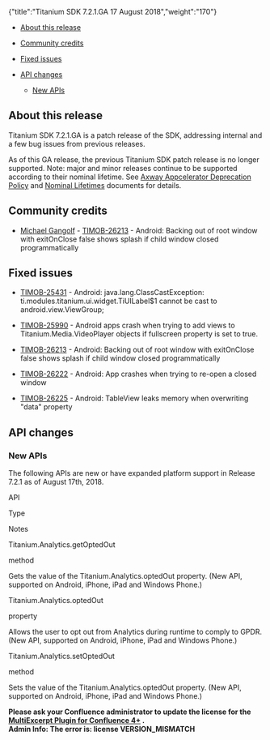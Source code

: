 {"title":"Titanium SDK 7.2.1.GA 17 August 2018","weight":"170"} 

*   [About this release](#Aboutthisrelease)
    
*   [Community credits](#Communitycredits)
    
*   [Fixed issues](#Fixedissues)
    
*   [API changes](#APIchanges)
    
    *   [New APIs](#NewAPIs)
        

## About this release

Titanium SDK 7.2.1.GA is a patch release of the SDK, addressing internal and a few bug issues from previous releases.

As of this GA release, the previous Titanium SDK patch release is no longer supported. Note: major and minor releases continue to be supported according to their nominal lifetime. See [Axway Appcelerator Deprecation Policy](/docs/appc/AMPLIFY_Appcelerator_Services_Overview/Axway_Appcelerator_Deprecation_Policy/) and [Nominal Lifetimes](/docs/appc/AMPLIFY_Appcelerator_Services_Overview/Axway_Appcelerator_Product_Lifecycle/#NominalLifetimes) documents for details.

## Community credits

*   [Michael Gangolf](https://github.com/m1ga) - [TIMOB-26213](https://jira.appcelerator.org/browse/TIMOB-26213) - Android: Backing out of root window with exitOnClose false shows splash if child window closed programmatically
    

## Fixed issues

*   [TIMOB-25431](https://jira.appcelerator.org/browse/TIMOB-25431) - Android: java.lang.ClassCastException: ti.modules.titanium.ui.widget.TiUILabel$1 cannot be cast to android.view.ViewGroup;
    
*   [TIMOB-25990](https://jira.appcelerator.org/browse/TIMOB-25990) - Android apps crash when trying to add views to Titanium.Media.VideoPlayer objects if fullscreen property is set to true.
    
*   [TIMOB-26213](https://jira.appcelerator.org/browse/TIMOB-26213) - Android: Backing out of root window with exitOnClose false shows splash if child window closed programmatically
    
*   [TIMOB-26222](https://jira.appcelerator.org/browse/TIMOB-26222) - Android: App crashes when trying to re-open a closed window
    
*   [TIMOB-26225](https://jira.appcelerator.org/browse/TIMOB-26225) - Android: TableView leaks memory when overwriting "data" property
    

## API changes

### New APIs

The following APIs are new or have expanded platform support in Release 7.2.1 as of August 17th, 2018.

API

Type

Notes

Titanium.Analytics.getOptedOut

method

Gets the value of the Titanium.Analytics.optedOut property. (New API, supported on Android, iPhone, iPad and Windows Phone.)

Titanium.Analytics.optedOut

property

Allows the user to opt out from Analytics during runtime to comply to GPDR. (New API, supported on Android, iPhone, iPad and Windows Phone.)

Titanium.Analytics.setOptedOut

method

Sets the value of the Titanium.Analytics.optedOut property. (New API, supported on Android, iPhone, iPad and Windows Phone.)

**Please ask your Confluence administrator to update the license for the [MultiExcerpt Plugin for Confluence 4+](https://plugins.atlassian.com/plugins/biz.artemissoftware.confluence.multiexcerpt.MultiExcerptMacro) .**  
**Admin Info: The error is: license VERSION\_MISMATCH**